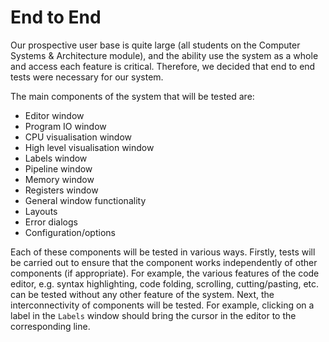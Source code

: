 # End to End #
<!-- Reading resource: http://www.guru99.com/end-to-end-testing.html -->

Our prospective user base is quite large (all students on the Computer Systems &amp; Architecture module), and the ability use the system as a whole and access each feature is critical. Therefore, we decided that end to end tests were necessary for our system.

The main components of the system that will be tested are:

- Editor window
- Program IO window
- CPU visualisation window
- High level visualisation window
- Labels window
- Pipeline window
- Memory window
- Registers window
- General window functionality
- Layouts
- Error dialogs
- Configuration/options

Each of these components will be tested in various ways. Firstly, tests will be carried out to ensure that the component works independently of other components (if appropriate). For example, the various features of the code editor, e.g. syntax highlighting, code folding, scrolling, cutting/pasting, etc. can be tested without any other feature of the system. Next, the interconnectivity of components will be tested. For example, clicking on a label in the `Labels` window should bring the cursor in the editor to the corresponding line.
